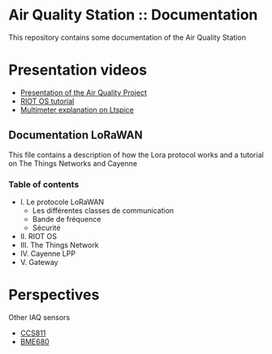 # Air Quality Station :: Documentation

This repository contains some documentation of the Air Quality Station  

# Presentation videos

* [Presentation of the Air Quality Project](https://www.youtube.com/watch?v=wJMLlESh9AY&list=PLF3XltIz6OpR8-TI78mwKeDekHcQkxyBV&index=2&t=0s)
* [RIOT OS tutorial](https://www.youtube.com/watch?v=7qovgU9BjgE&list=PLF3XltIz6OpR8-TI78mwKeDekHcQkxyBV&index=3&t=0s)
* [Multimeter explanation on Ltspice](https://www.youtube.com/watch?v=gvTzdmveRbU&list=PLF3XltIz6OpR8-TI78mwKeDekHcQkxyBV&index=4&t=0s)  
## Documentation LoRaWAN
This file contains a description of how the Lora protocol works and a tutorial on The Things Networks and Cayenne

### Table of contents
* I. Le protocole LoRaWAN
  * Les différentes classes de communication
  * Bande de fréquence
  * Sécurité
* II. RIOT OS
* III. The Things Network
* IV. Cayenne LPP
* V. Gateway

# Perspectives

Other IAQ sensors
* [CCS811](https://www.sciosense.com/products/environmental-sensors/ccs811-gas-sensor-solution/)
* [BME680](https://www.bosch-sensortec.com/products/environmental-sensors/gas-sensors-bme680/)
